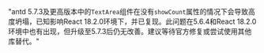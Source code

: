 "antd 5.7.3及更高版本中的`TextArea`组件在没有`showCount`属性的情况下会导致高度坍塌，已知影响React 18.2.0环境下，并已复现。此问题在5.6.4和React 18.2.0环境中也有出现，但升级至5.7.3后仍无改善。建议等待官方修复或尝试使用其他库替代。"

